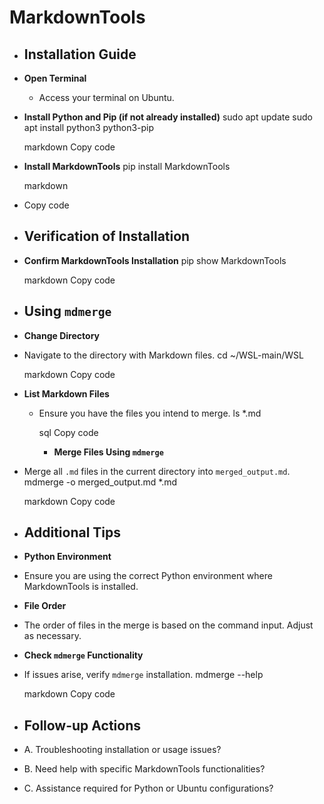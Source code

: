 # MarkdownTools
- ## Installation Guide
- **Open Terminal**
	- Access your terminal on Ubuntu.
- **Install Python and Pip (if not already installed)**
  sudo apt update
  sudo apt install python3 python3-pip
  
  markdown
  Copy code
- **Install MarkdownTools**
  pip install MarkdownTools
  
  markdown
- Copy code
- ## Verification of Installation
- **Confirm MarkdownTools Installation**
  pip show MarkdownTools
  
  markdown
  Copy code
- ## Using `mdmerge`
- **Change Directory**
- Navigate to the directory with Markdown files.
  cd ~/WSL-main/WSL
  
  markdown
  Copy code
- **List Markdown Files**
	- Ensure you have the files you intend to merge.
	  ls *.md
	  
	  sql
	  Copy code
		- **Merge Files Using `mdmerge`**
- Merge all `.md` files in the current directory into `merged_output.md`.
  mdmerge -o merged_output.md *.md
  
  markdown
  Copy code
- ## Additional Tips
- **Python Environment**
- Ensure you are using the correct Python environment where MarkdownTools is installed.
- **File Order**
- The order of files in the merge is based on the command input. Adjust as necessary.
- **Check `mdmerge` Functionality**
- If issues arise, verify `mdmerge` installation.
  mdmerge --help
  
  markdown
  Copy code
- ## Follow-up Actions
- A. Troubleshooting installation or usage issues?
- B. Need help with specific MarkdownTools functionalities?
- C. Assistance required for Python or Ubuntu configurations?